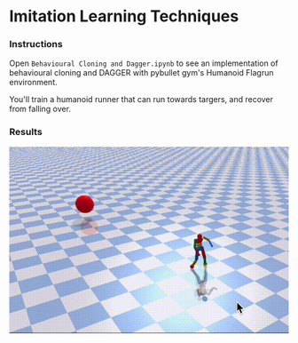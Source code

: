 # Imitation Learning Techniques

### Instructions

Open `Behavioural Cloning and Dagger.ipynb` to see an implementation of behavioural cloning and DAGGER with pybullet gym's Humanoid Flagrun environment.

You'll train a humanoid runner that can run towards targers, and recover from falling over.

### Results

![](flagrun_adv_fallover.gif)

